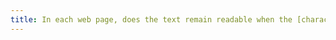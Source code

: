 ```yaml
---
title: In each web page, does the text remain readable when the [character size](#character-size) is increased up to 200%, at least (except in special cases)?
---
```

